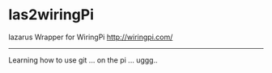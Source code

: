 # las2wiringPi
lazarus Wrapper for WiringPi  http://wiringpi.com/
<hr>
 
Learning how to use git ... on the pi ...  uggg.. 

